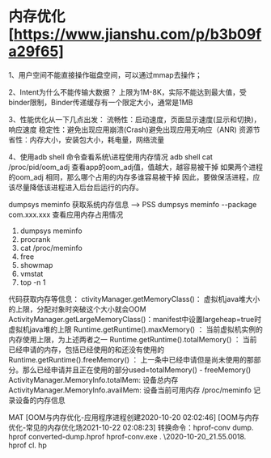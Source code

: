 # 内存优化 [https://www.jianshu.com/p/b3b09fa29f65]
1、用户空间不能直接操作磁盘空间，可以通过mmap去操作；

2、Intent为什么不能传输大数据？
    上限为1M-8K，实际不能达到最大值，受binder限制，Binder传递缓存有一个限定大小，通常是1MB

3、性能优化从一下几点出发：
流畅性：启动速度，页面显示速度(显示和切换)，响应速度
稳定性：避免出现应用崩溃(Crash)避免出现应用无响应（ANR)
资源节省性：内存大小，安装包大小，耗电量，网络流量

4、使用adb shell 命令查看系统\进程使用内存情况
adb shell
cat /proc/pid/oom_adj 查看app的oom_adj值，值越大，越容易被干掉
如果两个进程的oom_adj 相同，那么哪个占用的内存多谁容易被干掉
因此，要做保活进程，应该尽量降低该进程进入后台后运行的内存。

dumpsys meminfo  获取系统内存信息  --> PSS
dumpsys meminfo --package com.xxx.xxx  查看应用内存占用情况

1. dumpsys meminfo
2. procrank
3. cat /proc/meminfo
4. free
5. showmap
6. vmstat
7. top -n 1

代码获取内存等信息：
ctivityManager.getMemoryClass()：      虚拟机java堆大小的上限，分配对象时突破这个大小就会OOM
ActivityManager.getLargeMemoryClass()：manifest中设置largeheap=true时虚拟机java堆的上限
Runtime.getRuntime().maxMemory() ：    当前虚拟机实例的内存使用上限，为上述两者之一
Runtime.getRuntime().totalMemory() ：  当前已经申请的内存，包括已经使用的和还没有使用的
Runtime.getRuntime().freeMemory() ：   上一条中已经申请但是尚未使用的那部分。那么已经申请并且正在使用的部分used=totalMemory() - freeMemory()
ActivityManager.MemoryInfo.totalMem:   设备总内存
ActivityManager.MemoryInfo.availMem:   设备当前可用内存
/proc/meminfo                          记录设备的内存信息

MAT
[OOM与内存优化-应用程序进程创建2020-10-20 02:02:46]
[OOM与内存优化-常见的内存优化场2021-10-22 02:08:23]
转换命令：hprof-conv dump. hprof converted-dump.hprof
hprof-conv.exe . \2020-10-20_21.55.0018. hprof cl. hp
